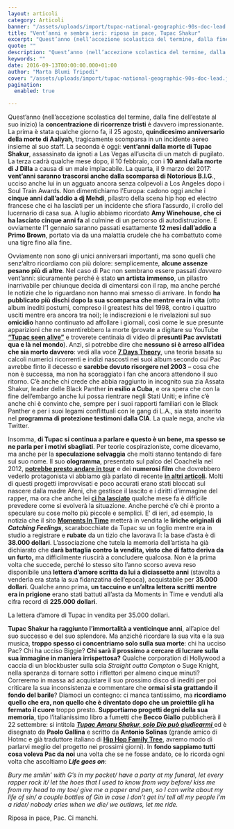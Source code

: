 ```yaml
---
layout: articoli
category: Articoli
banner: "/assets/uploads/import/tupac-national-geographic-90s-doc-lead.jpg"
title: "Vent’anni e sembra ieri: riposa in pace, Tupac Shakur"
excerpt: "Quest’anno (nell’accezione scolastica del termine, dalla fine dell’estate al suo inizio) la concentrazione di ricorrenze tristi è davvero impressionante. La prima è stata qualche giorno fa, il 25 agosto, quindicesimo anniversario della morte di Aaliyah, tragicamente scomparsa in un incidente aereo insieme al suo staff. La seconda è oggi: vent’anni dalla morte di Tupac Shakur, [&hellip"
quote: ""
description: "Quest’anno (nell’accezione scolastica del termine, dalla fine dell’estate al suo inizio) la concentrazione di ricorrenze tristi è davvero impressionante. La prima è stata qualche giorno fa, il 25 agosto, quindicesimo anniversario della morte di Aaliyah, tragicamente scomparsa in un incidente aereo insieme al suo staff. La seconda è oggi: vent’anni dalla morte di Tupac Shakur, [&hellip"
keywords: ""
date: 2016-09-13T00:00:00.000+01:00
author: "Marta Blumi Tripodi"
cover: "/assets/uploads/import/tupac-national-geographic-90s-doc-lead.jpg"
pagination:
  enabled: true

---
```


Quest’anno (nell’accezione scolastica del termine, dalla fine dell’estate al suo inizio) la **concentrazione di ricorrenze tristi** è davvero impressionante. La prima è stata qualche giorno fa, il 25 agosto, **quindicesimo anniversario della morte di Aaliyah**, tragicamente scomparsa in un incidente aereo insieme al suo staff. La seconda è oggi: **vent’anni dalla morte di Tupac Shakur**, assassinato da ignoti a Las Vegas all’uscita di un match di pugilato. La terza cadrà qualche mese dopo, il 10 febbraio, con i **10 anni dalla morte di J Dilla** a causa di un male implacabile. La quarta, il 9 marzo del 2017: **vent’anni saranno trascorsi anche dalla scomparsa di Notorious B.I.G**., ucciso anche lui in un agguato ancora senza colpevoli a Los Angeles dopo i Soul Train Awards. Non dimentichiamo l’Europa: cadono oggi anche i **cinque anni dall’addio a dj Mehdi**, pilastro della scena hip hop ed electro francese che ci ha lasciati per un incidente che sfiora l’assurdo, il crollo del lucernario di casa sua. A luglio abbiamo ricordato **Amy Winehouse, che ci ha lasciato cinque anni fa** al culmine di un percorso di autodistruzione. E ovviamente l’1 gennaio saranno passati esattamente **12 mesi dall’addio a Primo Brown**, portato via da una malattia crudele che ha combattuto come una tigre fino alla fine.

Ovviamente non sono gli unici anniversari importanti, ma sono quelli che senz’altro ricordiamo con più dolore: semplicemente, **alcune assenze pesano più di altre**. Nel caso di Pac non sembrano essere passati _davvero_ vent’anni: sicuramente perché è stato **un artista immenso**, un pilastro inarrivabile per chiunque decida di cimentarsi con il rap, ma anche perché le notizie che lo riguardano non hanno mai smesso di arrivare. In fondo **ha pubblicato più dischi dopo la sua scomparsa che mentre era in vita** (otto album inediti postumi, compreso il greatest hits del 1998, contro i quattro usciti mentre era ancora tra noi); le indiscrezioni e le rivelazioni sul suo **omicidio** hanno continuato ad affollare i giornali, così come le sue presunte apparizioni che ne smentirebbero la morte (provate a digitare su YouTube [**“Tupac seen alive”**](https://www.youtube.com/results?search%5Fquery=tupac+seen+alive) e troverete centinaia di video di **presunti Pac avvistati qua e là nel mondo**). Anzi, si potrebbe dire che **nessuno si è arreso all’idea che sia morto davvero**: vedi alla voce [**7 Days Theory**](https://www.youtube.com/watch?v=fLlc6flX714), una teoria basata su calcoli numerici ricorrenti e indizi nascosti nei suoi album secondo cui Pac avrebbe finto il decesso e **sarebbe dovuto risorgere nel 2003** – cosa che non è successa, ma non ha scoraggiato i fan che ancora attendono il suo ritorno. C’è anche chi crede che abbia raggiunto in incognito sua zia Assata Shakur, leader delle Black Panther **in esilio a Cuba**, e ora spera che con la fine dell’embargo anche lui possa rientrare negli Stati Uniti; e infine c’è anche chi è convinto che, sempre per i suoi rapporti familiari con le Black Panther e per i suoi legami conflittuali con le gang di L.A., sia stato inserito nel **programma di protezione testimoni dalla CIA**. La quale nega, anche via Twitter.

Insomma, **di Tupac si continua a parlare e questo è un bene, ma spesso se ne parla per i motivi sbagliati**. Per teorie cospirazioniste, come dicevamo, ma anche per la **speculazione selvaggia** che molti stanno tentando di fare sul suo nome. Il suo **ologramma**, presentato sul palco del Coachella nel 2012, **[potrebbe presto andare in tour](https://hotmc.com/cattivo-gusto-lologramma-di-tupac-va-in-tour-e-per-suge-knight-e-ancora-vivo/)** e dei **numerosi film** che dovrebbero vederlo protagonista vi abbiamo già parlato di recente **[in altri articoli](https://hotmc.com/all-eyez-on-me-e-tutti-gli-altri-tutti-i-film-in-uscita-su-tupac-shakur/).** Molti di questi progetti improvvisati e poco accurati erano stati bloccati sul nascere dalla madre Afeni, che gestisce il lascito e i diritti d’immagine del rapper, ma ora che anche lei [**ci ha lasciato**](https://hotmc.com/muore-a-69-anni-afeni-shakur-la-madre-di-tupac/) qualche mese fa è difficile prevedere come si evolverà la situazione. Anche perché c’è chi è pronto a speculare su cose molto più piccole e semplici. E’ di ieri, ad esempio, la notizia che il sito [**Moments In Time**](http://momentsintime.com/) metterà in vendita le **liriche originali di _Catching Feelings_**, scarabocchiate da Tupac su un foglio mentre era in studio a registrare e **rubate** da un tizio che lavorava lì: la base d’asta è di **38.000 dollari**. L’associazione che tutela la memoria dell’artista ha già dichiarato che **darà battaglia contro la vendita, visto che di fatto deriva da un furto,** ma difficilmente riuscirà a concludere qualcosa. Non è la prima volta che succede, perché lo stesso sito l’anno scorso aveva reso disponibile una **lettera d’amore scritta da lui a diciassette anni** (stavolta a venderla era stata la sua fidanzatina dell’epoca), acquistabile per **35.000 dollari**. Qualche anno prima, **un taccuino e un’altra lettera scritti mentre era in prigione** erano stati battuti all’asta da Moments in Time e venduti alla cifra record di **225.000 dollari**.

La lettera d’amore di Tupac in vendita per 35.000 dollari.

**Tupac Shakur ha raggiunto l’immortalità a venticinque anni**, all’apice del suo successo e del suo splendore. Ma anziché ricordare la sua vita e la sua musica, **troppo spesso ci concentriamo solo sulla sua morte**: chi ha ucciso Pac? Chi ha ucciso Biggie? **Chi sarà il prossimo a cercare di lucrare sulla sua immagine in maniera irrispettosa?** Qualche corporation di Hollywood a caccia di un blockbuster sulla scia _Straight outta Compton_ o Suge Knight, nella speranza di tornare sotto i riflettori per almeno cinque minuti? Correremo in massa ad acquistare il suo prossimo disco di inediti per poi criticare la sua inconsistenza e commentare che **ormai si sta grattando il fondo del barile**? Diamoci un contegno: ci manca tantissimo, ma **ricordiamo quello che era, non quello che è diventato dopo che un proiettile gli ha fermato il cuore** troppo presto. **Supportiamo progetti degni della sua memoria**, tipo l’italianissimo libro a fumetti che **Becco Giallo** pubblicherà il 22 settembre: si intitola [_**Tupac Amaru Shakur, solo Dio può giudicarmi**_ ](https://www.facebook.com/beccogiallo.editore/photos/a.162188833838393.35110.162028267187783/1216755138381752/?type=3&theater)ed è disegnato da **Paolo Gallina** e scritto da **Antonio Solinas** (grande amico di Hotmc e già traduttore italiano di [**Hip Hop Family Tree**](https://hotmc.com/hip-hop-family-tree-un-fumetto-per-non-dimenticare-le-nostre-radici/), avremo modo di parlarvi meglio del progetto nei prossimi giorni). In **fondo sappiamo tutti cosa voleva Pac da noi** una volta che se ne fosse andato, ce lo ricorda ogni volta che ascoltiamo **_Life goes on_**:

_Bury me smilin’ with G’s in my pocket/ have a party at my funeral, let every rapper rock it/ let the hoes that I used to know from way before/ kiss me from my head to my toe/ give me a paper and pen, so I can write about my life of sin/ a couple bottles of Gin in case I don’t get in/ tell all my people i’m a rider/ nobody cries when we die/ we outlaws, let me ride._

Riposa in pace, Pac. Ci manchi.